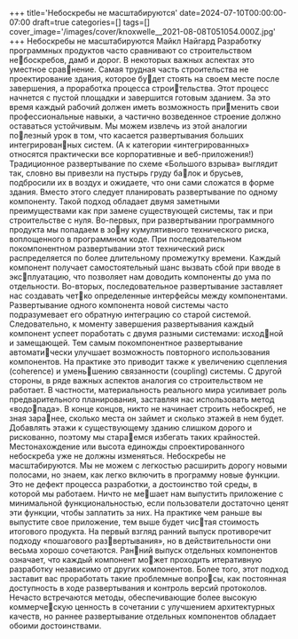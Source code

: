 +++
title='Небоскребы не масштабируются'
date=2024-07-10T00:00:00-07:00
draft=true
categories=[]
tags=[]
cover_image='/images/cover/knoxwelle__2021-08-08T051054.000Z.jpg'
+++
Небоскребы 
не масштабируются
Майкл Найгард
Разработку программных продуктов часто сравнивают со строительством небоскребов, дамб и дорог. В некоторых важных аспектах это уместное сравнение.
Самая трудная часть строительства не проектирование здания, которое будет стоять на своем месте после завершения, а проработка процесса строительства. Этот процесс начнется с пустой площадки и завершится готовым
зданием. За это время каждый рабочий должен иметь возможность применить свои профессиональные навыки, а частично возведенное строение
должно оставаться устойчивым. Мы можем извлечь из этой аналогии полезный урок в том, что касается развертывания больших интегрированных систем. (А к категории «интегрированных» относятся практически все
корпоративные и веб-приложения!) Традиционное развертывание по схеме
«Большого взрыва» выглядит так, словно вы привезли на пустырь груду балок и брусьев, подбросили их в воздух и ожидаете, что они сами сложатся
в форме здания.
Вместо этого следует планировать развертывание по одному компоненту.
Такой подход обладает двумя заметными преимуществами как при замене
существующей системы, так и при строительстве с нуля.
Во-первых, при развертывании программного продукта мы попадаем в зону кумулятивного технического риска, воплощенного в программном коде.
При последовательном покомпонентном развертывании этот технический
риск распределяется по более длительному промежутку времени. Каждый
компонент получает самостоятельный шанс вызвать сбой при вводе в эксплуатацию, что позволяет нам доводить компоненты до ума по отдельности.
Во-вторых, последовательное развертывание заставляет нас создавать четко определенные интерфейсы между компонентами. Развертывание одного
компонента новой системы часто подразумевает его обратную интеграцию
со старой системой. Следовательно, к моменту завершения развертывания
каждый компонент успеет поработать с двумя разными системами: исходной и замещающей. Тем самым покомпонентное развертывание автоматически улучшает возможность повторного использования компонентов. На
практике это приводит также к увеличению сцепления (coherence) и уменьшению связанности (coupling) системы.
С другой стороны, в ряде важных аспектов аналогия со строительством
не работает. В частности, материальность реального мира усиливает роль
предварительного планирования, заставляя нас использовать метод «водопада». В конце концов, никто не начинает строить небоскреб, не зная заранее, сколько места он займет и сколько этажей в нем будет. Добавлять этажи
к существующему зданию слишком дорого и рискованно, поэтому мы стараемся избегать таких крайностей. Местонахождение или высота единожды
спроектированного небоскреба уже не должны изменяться. Небоскребы не
масштабируются.
Мы не можем с легкостью расширить дорогу новыми полосами, но знаем,
как легко включить в программу новые функции. Это не дефект процесса
разработки, а достоинство той среды, в которой мы работаем. Ничто не мешает нам выпустить приложение с минимальной функциональностью, если
пользователи достаточно ценят эти функции, чтобы заплатить за них. На
практике чем раньше вы выпустите свое приложение, тем выше будет чистая стоимость итогового продукта.
На первый взгляд ранний выпуск противоречит подходу «пошагового развертывания», но в действительности они весьма хорошо сочетаются. Ранний выпуск отдельных компонентов означает, что каждый компонент может проходить итеративную разработку независимо от других компонентов.
Более того, этот подход заставит вас проработать такие проблемные вопросы, как постоянная доступность в ходе развертывания и контроль версий
протоколов.
Нечасто встречаются методы, обеспечивающие более высокую коммерческую ценность в сочетании с улучшением архитектурных качеств, но раннее
развертывание отдельных компонентов обладает обоими достоинствами.